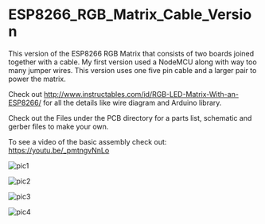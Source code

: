 # ESP8266_RGB_Matrix_Cable_Version
This version of the ESP8266 RGB Matrix that consists of two boards joined together with a cable. My first version used a NodeMCU along with way too many jumper wires. This version uses one five pin cable and a larger pair to power the matrix.

Check out http://www.instructables.com/id/RGB-LED-Matrix-With-an-ESP8266/ for all the details like wire diagram and Arduino library.

Check out the Files under the PCB directory for a parts list, schematic and gerber files to make your own.

To see a video of the basic assembly check out: https://youtu.be/_pmtngvNnLo 

![pic1](https://user-images.githubusercontent.com/4991664/40571768-3e47e32c-6075-11e8-9886-e8848329a277.jpg)

![pic2](https://user-images.githubusercontent.com/4991664/40571677-c7feff80-6073-11e8-8a48-ed1a948abd69.jpg)

![pic3](https://user-images.githubusercontent.com/4991664/40571685-e1762204-6073-11e8-80d1-ffdb7cbe2a83.jpg)

![pic4](https://user-images.githubusercontent.com/4991664/40571770-4328f00c-6075-11e8-8b60-a580434650e3.jpg)

